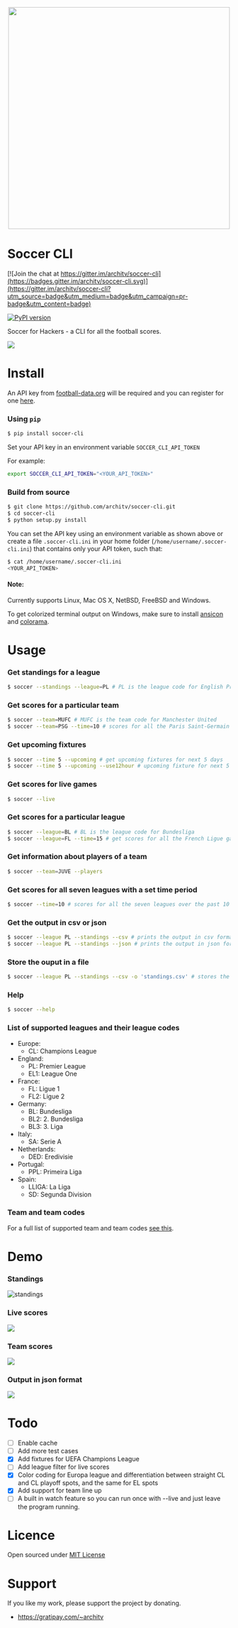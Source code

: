 <p align="center">
  <img src="http://i.imgur.com/F9zuexe.jpg" width="500px" />
</p>

Soccer CLI
=====

[![Join the chat at https://gitter.im/architv/soccer-cli](https://badges.gitter.im/architv/soccer-cli.svg)](https://gitter.im/architv/soccer-cli?utm_source=badge&utm_medium=badge&utm_campaign=pr-badge&utm_content=badge)

[![PyPI version](https://badge.fury.io/py/soccer-cli.svg)](http://badge.fury.io/py/soccer-cli)

Soccer for Hackers - a CLI for all the football scores. 

![](http://i.imgur.com/9QbcUrj.gif)

Install
=====

An API key from [football-data.org](http://api.football-data.org/) will be required and you can register for one [here](http://api.football-data.org/register).

### Using `pip`

```bash
$ pip install soccer-cli
```

Set your API key in an environment variable `SOCCER_CLI_API_TOKEN`

For example:

```bash
export SOCCER_CLI_API_TOKEN="<YOUR_API_TOKEN>"
```

### Build from source

```bash
$ git clone https://github.com/architv/soccer-cli.git
$ cd soccer-cli
$ python setup.py install
```

You can set the API key using an environment variable as shown above or create a file `.soccer-cli.ini` in your home folder (`/home/username/.soccer-cli.ini`) that contains only your API token, such that:

```bash
$ cat /home/username/.soccer-cli.ini
<YOUR_API_TOKEN>
```

#### Note:
Currently supports Linux, Mac OS X, NetBSD, FreeBSD and Windows.

To get colorized terminal output on Windows, make sure to install [ansicon](https://github.com/adoxa/ansicon/releases/latest) and [colorama](https://pypi.python.org/pypi/colorama).

Usage
====

### Get standings for a league

```bash
$ soccer --standings --league=PL # PL is the league code for English Premier League
```

### Get scores for a particular team

```bash
$ soccer --team=MUFC # MUFC is the team code for Manchester United
$ soccer --team=PSG --time=10 # scores for all the Paris Saint-Germain games over the past 10 days
```

### Get upcoming fixtures

```bash
$ soccer --time 5 --upcoming # get upcoming fixtures for next 5 days
$ soccer --time 5 --upcoming --use12hour # upcoming fixture for next 5 days with timings in 12 hour format
```

### Get scores for live games

```bash
$ soccer --live
```

### Get scores for a particular league

```bash
$ soccer --league=BL # BL is the league code for Bundesliga
$ soccer --league=FL --time=15 # get scores for all the French Ligue games over the past 15 days
```

### Get information about players of a team

```bash
$ soccer --team=JUVE --players
```

### Get scores for all seven leagues with a set time period

```bash
$ soccer --time=10 # scores for all the seven leagues over the past 10 days
```

### Get the output in csv or json

```bash
$ soccer --league PL --standings --csv # prints the output in csv format
$ soccer --league PL --standings --json # prints the output in json format
```

### Store the ouput in a file

```bash
$ soccer --league PL --standings --csv -o 'standings.csv' # stores the ouput in scv format in `standings.csv`
```

### Help
```bash
$ soccer --help
```
### List of supported leagues and their league codes

- Europe:
  - CL: Champions League
- England:
  - PL: Premier League
  - EL1: League One
- France:
  - FL: Ligue 1
  - FL2: Ligue 2
- Germany:
  - BL: Bundesliga
  - BL2: 2. Bundesliga
  - BL3: 3. Liga
- Italy:
  - SA: Serie A 
- Netherlands:
  - DED: Eredivisie
- Portugal:
  - PPL: Primeira Liga
- Spain:
  - LLIGA: La Liga
  - SD: Segunda Division

### Team and team codes

For a full list of supported team and team codes [see this](soccer/teams.json).

Demo
====

### Standings
![standings](http://i.imgur.com/voyWLQE.gif)

### Live scores
![](http://i.imgur.com/EX9GMAM.gif)

### Team scores
![](http://i.imgur.com/QfvH8QL.png)

### Output in json format
![](http://i.imgur.com/jqGhLia.gif)

Todo
====
- [ ] Enable cache
- [ ] Add more test cases
- [x] Add fixtures for UEFA Champions League
- [ ] Add league filter for live scores
- [x] Color coding for Europa league and differentiation between straight CL and CL playoff spots, and the same for EL spots
- [x] Add support for team line up
- [ ] A built in watch feature so you can run once with --live and just leave the program running.

Licence
====
Open sourced under [MIT License](LICENSE)

Support
====
If you like my work, please support the project by donating.

- https://gratipay.com/~architv
